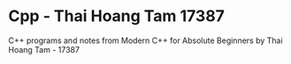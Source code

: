 # Cpp - Thai Hoang Tam 17387
C++ programs and notes from Modern C++ for Absolute Beginners by Thai Hoang Tam - 17387

